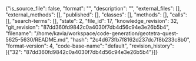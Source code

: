{"is_source_file": false, "format": "", "description": "", "external_files": [], "external_methods": [], "published": [], "classes": [], "methods": [], "calls": [], "search-terms": [], "state": 2, "file_id": 17, "knowledge_revision": 32, "git_revision": "87dd360fd9842c0a4030f7db4d56c94e3e26b5b4", "filename": "/home/kavia/workspace/code-generation/geotetra-quest-5625-5630/README.md", "hash": "2c4d673fb7f8162d237dc7f8b233c8b0", "format-version": 4, "code-base-name": "default", "revision_history": [{"32": "87dd360fd9842c0a4030f7db4d56c94e3e26b5b4"}]}